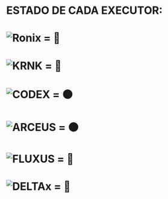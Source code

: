 # ESTADO DE CADA EXECUTOR:

# ![Ronix](https://i.postimg.cc/P5vc51Wj/ronix-081525.webp) = 🌟

# ![KRNK](https://i.postimg.cc/xTcp6LFz/new-logo.png) = 🌟

# ![CODEX](https://i.postimg.cc/P5vc51Wj/ronix-081525.webp) = 🟠

# ![ARCEUS](https://i.postimg.cc/P5vc51Wj/ronix-081525.webp) = 🟠

# ![FLUXUS](https://i.postimg.cc/P5vc51Wj/ronix-081525.webp) = 🔴

# ![DELTAx](https://i.postimg.cc/P5vc51Wj/ronix-081525.webp) = 🚫
